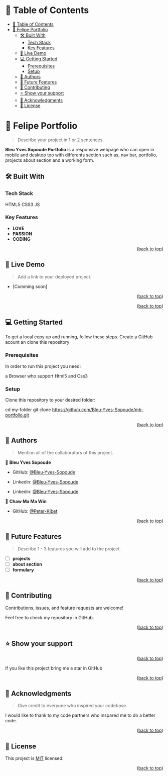 <a name="readme-top"></a>




<!-- TABLE OF CONTENTS -->

# 📗 Table of Contents

- [📗 Table of Contents](#-table-of-contents)
- [📖 Felipe Portfolio ](#-felipe-portfolio-)
  - [🛠 Built With ](#-built-with-)
    - [Tech Stack ](#tech-stack-)
    - [Key Features ](#key-features-)
  - [🚀 Live Demo ](#-live-demo-)
  - [💻 Getting Started ](#-getting-started-)
    - [Prerequisites](#prerequisites)
    - [Setup](#setup)
  - [👥 Authors ](#-authors-)
  - [🔭 Future Features ](#-future-features-)
  - [🤝 Contributing ](#-contributing-)
  - [⭐️ Show your support ](#️-show-your-support-)
  - [🙏 Acknowledgments ](#-acknowledgments-)
  - [📝 License ](#-license-)

<!-- PROJECT DESCRIPTION -->

# 📖 Felipe Portfolio <a name="about-project"></a>

> Describe your project in 1 or 2 sentences.

**Bleu Yves Sopoude Portfolio** is a responsive webpage who can open in mobile and desktop too with differents section such as, nav bar, portfolio, projects about section and a working form.

## 🛠 Built With <a name="built-with"></a>

### Tech Stack <a name="tech-stack"></a>

HTML5  CSS3 JS


<!-- Features -->

### Key Features <a name="key-features"></a>


- **LOVE**
- **PASSION**
- **CODING**

<p align="right">(<a href="#readme-top">back to top</a>)</p>

<!-- LIVE DEMO -->

## 🚀 Live Demo <a name="live-demo"></a>

> Add a link to your deployed project.

- [Comming soon]

<p align="right">(<a href="#readme-top">back to top</a>)</p>

<p align="right">(<a href="#readme-top">back to top</a>)</p>

<!-- GETTING STARTED -->

## 💻 Getting Started <a name="getting-started"></a>


To get a local copy up and running, follow these steps.
Create a GitHub acount an clone this repository

### Prerequisites

In order to run this project you need:

a Browser who support Html5 and Css3

<!--
Example command:

```sh
 gem install rails
```
 -->

### Setup

Clone this repository to your desired folder:


  cd my-folder
  git clone https://github.com/Bleu-Yves-Sopoude/mb-portfolio.git

<p align="right">(<a href="#readme-top">back to top</a>)</p>

<!-- AUTHORS -->

## 👥 Authors <a name="authors"></a>

> Mention all of the collaborators of this project.

👤 **Bleu Yves Sopoude**

- GitHub: [@Bleu-Yves-Sopoude](https://github.com/Bleu-Yves-Sopoude/mb-portfolio.git)


- Linkedin: [@Bleu-Yves-Sopoude](https://www.linkedin.com/in/bleu-yves/)

- Linkedin: [@Bleu-Yves-Sopoude](https://twitter.com/bleuYves)

👤 **Chaw Ma Ma Win**

- GitHub: [@Peter-Kibet](https://github.com/Peter-Kibet)



<p align="right">(<a href="#readme-top">back to top</a>)</p>

<!-- FUTURE FEATURES -->

## 🔭 Future Features <a name="future-features"></a>

> Describe 1 - 3 features you will add to the project.

- [ ] **projects**
- [ ] **about section**
- [ ] **formulary**

<p align="right">(<a href="#readme-top">back to top</a>)</p>

<!-- CONTRIBUTING -->

## 🤝 Contributing <a name="contributing"></a>

Contributions, issues, and feature requests are welcome!

Feel free to check my repository in GitHub.

<p align="right">(<a href="#readme-top">back to top</a>)</p>

<!-- SUPPORT -->

## ⭐️ Show your support <a name="support"></a>

<p align="right">(<a href="#readme-top">back to top</a>)</p>


If you like this project bring me a star in GitHub

<p align="right">(<a href="#readme-top">back to top</a>)</p>

<!-- ACKNOWLEDGEMENTS -->

## 🙏 Acknowledgments <a name="acknowledgements"></a>

> Give credit to everyone who inspired your codebase.

I would like to thank to my code partners who inspared me to do a better code.

<p align="right">(<a href="#readme-top">back to top</a>)</p>

<!-- FAQ (optional) -->


<!-- LICENSE -->

## 📝 License <a name="license"></a>

This project is [MIT](./LICENSE) licensed.




<p align="right">(<a href="#readme-top">back to top</a>)</p>